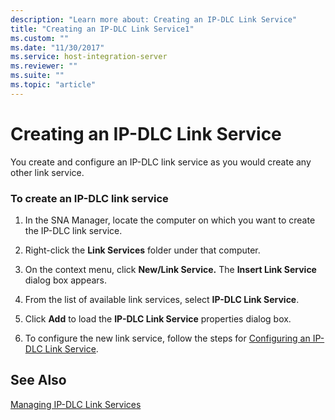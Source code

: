 ```yaml
---
description: "Learn more about: Creating an IP-DLC Link Service"
title: "Creating an IP-DLC Link Service1"
ms.custom: ""
ms.date: "11/30/2017"
ms.service: host-integration-server
ms.reviewer: ""
ms.suite: ""
ms.topic: "article"
---
```

# Creating an IP-DLC Link Service
You create and configure an IP-DLC link service as you would create any other link service.  
  
### To create an IP-DLC link service  
  
1.  In the SNA Manager, locate the computer on which you want to create the IP-DLC link service.  
  
2.  Right-click the **Link Services** folder under that computer.  
  
3.  On the context menu, click **New/Link Service.** The **Insert Link Service** dialog box appears.  
  
4.  From the list of available link services, select **IP-DLC Link Service**.  
  
5.  Click **Add** to load the **IP-DLC Link Service** properties dialog box.  
  
6.  To configure the new link service, follow the steps for [Configuring an IP-DLC Link Service](./configuring-an-ip-dlc-link-service1.md).  
  
## See Also  
 [Managing IP-DLC Link Services](../core/managing-ip-dlc-link-services2.md)
